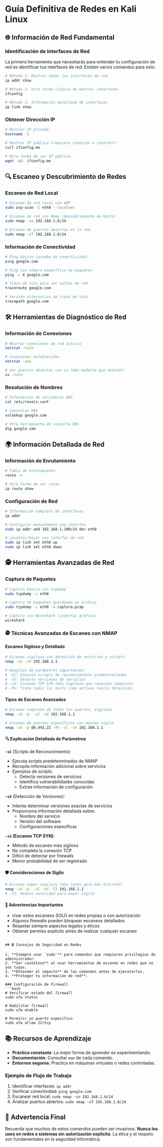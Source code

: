 # Guía Definitiva de Redes en Kali Linux

## 🌐 Información de Red Fundamental

### Identificación de Interfaces de Red
La primera herramienta que necesitarás para entender tu configuración de red es identificar tus interfaces de red. Existen varios comandos para esto:

```bash
# Método 1: Mostrar todas las interfaces de red
ip addr show

# Método 2: Otra forma clásica de mostrar interfaces
ifconfig

# Método 3: Información detallada de interfaces
ip link show
```

### Obtener Dirección IP

```bash
# Mostrar IP privada
hostname -I

# Mostrar IP pública (requiere conexión a internet)
curl ifconfig.me

# Otra forma de ver IP pública
wget -qO- ifconfig.me
```

## 🔍 Escaneo y Descubrimiento de Redes

### Escaneo de Red Local
```bash
# Escaneo de red local con ARP
sudo arp-scan -I eth0 --localnet

# Escaneo de red con Nmap (descubrimiento de hosts)
sudo nmap -sn 192.168.1.0/24

# Escaneo de puertos abiertos en la red
sudo nmap -sT 192.168.1.0/24
```

### Información de Conectividad
```bash
# Ping básico (prueba de conectividad)
ping google.com

# Ping con número específico de paquetes
ping -c 4 google.com

# Traza de ruta para ver saltos de red
traceroute google.com

# Versión alternativa de traza de ruta
tracepath google.com
```

## 🛠️ Herramientas de Diagnóstico de Red

### Información de Conexiones
```bash
# Mostrar conexiones de red activas
netstat -tuln

# Conexiones establecidas
netstat -ano

# Ver puertos abiertos con ss (más moderno que netstat)
ss -tuln
```

### Resolución de Nombres
```bash
# Información de servidores DNS
cat /etc/resolv.conf

# Consultas DNS
nslookup google.com

# Otra herramienta de consulta DNS
dig google.com
```

## 🌍 Información Detallada de Red

### Información de Enrutamiento
```bash
# Tabla de enrutamiento
route -n

# Otra forma de ver rutas
ip route show
```

### Configuración de Red
```bash
# Información completa de interfaces
ip addr

# Configurar manualmente una interfaz
sudo ip addr add 192.168.1.100/24 dev eth0

# Levantar/bajar una interfaz de red
sudo ip link set eth0 up
sudo ip link set eth0 down
```

## 🕵️ Herramientas Avanzadas de Red

### Captura de Paquetes
```bash
# Captura básica con tcpdump
sudo tcpdump -i eth0

# Captura de paquetes guardando en archivo
sudo tcpdump -i eth0 -w captura.pcap

# Captura con Wireshark (interfaz gráfica)
wireshark
```

### 🕵️ Técnicas Avanzadas de Escaneo con NMAP

#### Escaneo Sigiloso y Detallado
```bash
# Escaneo sigiloso con detección de servicios y scripts
nmap -sC -sV 192.168.1.1

# Desglose de parámetros importantes:
# -sC: Ejecuta scripts de reconocimiento predeterminados
# -sV: Detecta versiones de servicios
# -sS: Escaneo TCP SYN (más sigiloso que conexión completa)
# -Pn: Trata todos los hosts como activos (evita detección)
```

#### Tipos de Escaneo Avanzados
```bash
# Escaneo completo de todos los puertos, sigiloso
nmap -sS -p- -sC -sV 192.168.1.1

# Escaneo de puertos específicos con máximo sigilo
nmap -sS -p 80,443,22 -Pn -sC -sV 192.168.1.1
```

#### 🔍 Explicación Detallada de Parámetros

**`-sC`** (Scripts de Reconocimiento):
- Ejecuta scripts predeterminados de NMAP
- Recopila información adicional sobre servicios
- Ejemplos de scripts:
  - Detecta versiones de servicios
  - Identifica vulnerabilidades conocidas
  - Extrae información de configuración

**`-sV`** (Detección de Versiones):
- Intenta determinar versiones exactas de servicios
- Proporciona información detallada sobre:
  - Nombre del servicio
  - Versión del software
  - Configuraciones específicas

**`-sS` (Escaneo TCP SYN)**:
- Método de escaneo más sigiloso
- No completa la conexión TCP
- Difícil de detectar por firewalls
- Menor probabilidad de ser registrado

#### 🛡️ Consideraciones de Sigilo
```bash
# Escaneo súper sigiloso (más lento pero más discreto)
nmap -sS -p- -sC -sV -T2 192.168.1.1
# -T2: Reduce velocidad para mayor sigilo
```

#### 🚨 Advertencias Importantes
- Usar estos escaneos SOLO en redes propias o con autorización
- Algunos firewalls pueden bloquear escaneos detallados
- Respetar siempre aspectos legales y éticos
- Obtener permiso explícito antes de realizar cualquier escaneo
```

## 🔒 Consejos de Seguridad en Redes

1. **Siempre usar `sudo`** para comandos que requieren privilegios de administrador.
2. **Ser cauteloso** al usar herramientas de escaneo en redes que no son tuyas.
3. **Entender el impacto** de los comandos antes de ejecutarlos.
4. **Proteger tu información de red**.

### Configuración de Firewall
```bash
# Verificar estado del firewall
sudo ufw status

# Habilitar firewall
sudo ufw enable

# Permitir un puerto específico
sudo ufw allow 22/tcp
```

## 📚 Recursos de Aprendizaje

- **Práctica constante**: La mejor forma de aprender es experimentando.
- **Documentación**: Consultar `man` de cada comando.
- **Entornos seguros**: Practica en máquinas virtuales o redes controladas.

### Ejemplo de Flujo de Trabajo
1. Identificar interfaces: `ip addr`
2. Verificar conectividad: `ping google.com`
3. Escanear red local: `sudo nmap -sn 192.168.1.0/24`
4. Analizar puertos abiertos: `sudo nmap -sT 192.168.1.0/24`

## 🚨 Advertencia Final
Recuerda que muchos de estos comandos pueden ser invasivos. **Nunca los uses en redes o sistemas sin autorización explícita**. La ética y el respeto son fundamentales en la seguridad informática.
